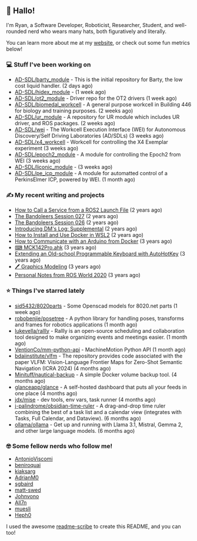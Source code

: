 ## 👋 Hallo!

I'm Ryan, a Software Developer, Roboticist, Researcher, Student, and well-rounded nerd who wears many hats, both figuratively and literally.

You can learn more about me at my [website](https://ryandlewis.dev), or check out some fun metrics below!

### 💻 Stuff I've been working on

- [AD-SDL/barty_module](https://github.com/AD-SDL/barty_module) - This is the initial repository for Barty, the low cost liquid handler. (2 days ago)
- [AD-SDL/hidex_module](https://github.com/AD-SDL/hidex_module) -  (1 week ago)
- [AD-SDL/ot2_module](https://github.com/AD-SDL/ot2_module) - Driver repo for the OT2 drivers  (1 week ago)
- [AD-SDL/biomedal_workcell](https://github.com/AD-SDL/biomedal_workcell) - A general purpose workcell in Building 446 for biology and training purposes. (2 weeks ago)
- [AD-SDL/ur_module](https://github.com/AD-SDL/ur_module) - A repository for UR module which includes UR driver, and ROS packages. (2 weeks ago)
- [AD-SDL/wei](https://github.com/AD-SDL/wei) - The Workcell Execution Interface (WEI) for Autonomous Discovery/Self Driving Laboratories (AD/SDLs) (3 weeks ago)
- [AD-SDL/x4_workcell](https://github.com/AD-SDL/x4_workcell) - Workcell for controlling the X4 Exemplar experiment (3 weeks ago)
- [AD-SDL/epoch2_module](https://github.com/AD-SDL/epoch2_module) - A module for controlling the Epoch2 from WEI (3 weeks ago)
- [AD-SDL/liconic_module](https://github.com/AD-SDL/liconic_module) -  (3 weeks ago)
- [AD-SDL/pe_icp_module](https://github.com/AD-SDL/pe_icp_module) - A module for automatted control of a PerkinsElmer ICP, powered by WEI. (1 month ago)

### ✍ My recent writing and projects

- [How to Call a Service from a ROS2 Launch File](https://ryandlewis.dev/posts/callserviceinros2launch/) (2 years ago)
- [The Bandoleers Session 027](https://ryandlewis.dev/posts/ttrpg/thebandoleers027/) (2 years ago)
- [The Bandoleers Session 026](https://ryandlewis.dev/posts/ttrpg/thebandoleers026/) (2 years ago)
- [Introducing DM&#39;s Log: Supplemental](https://ryandlewis.dev/posts/ttrpg/introducingdmslog/) (2 years ago)
- [How to Install and Use Docker in WSL2](https://ryandlewis.dev/posts/howtowsldocker/) (2 years ago)
- [How to Communicate with an Arduino from Docker](https://ryandlewis.dev/posts/howtoarduinodocker/) (3 years ago)
- [⌨ MCK142Pro.ahk](https://ryandlewis.dev/projects/mck142pro/) (3 years ago)
- [Extending an Old-school Programmable Keyboard with AutoHotKey](https://ryandlewis.dev/posts/mck142pro/) (3 years ago)
- [🖊 Graphics Modeling](https://ryandlewis.dev/projects/graphics/) (3 years ago)
- [Personal Notes from ROS World 2020](https://ryandlewis.dev/posts/rosworld2020/) (3 years ago)

### ⭐ Things I've starred lately

- [sid5432/8020parts](https://github.com/sid5432/8020parts) - Some Openscad models for 8020.net parts  (1 week ago)
- [robobenjie/posetree](https://github.com/robobenjie/posetree) - A python library for handling poses, transforms and frames for robotics applications (1 month ago)
- [lukevella/rallly](https://github.com/lukevella/rallly) - Rallly is an open-source scheduling and collaboration tool designed to make organizing events and meetings easier. (1 month ago)
- [VentionCo/mm-python-api](https://github.com/VentionCo/mm-python-api) - MachineMotion Python API (1 month ago)
- [bdaiinstitute/vlfm](https://github.com/bdaiinstitute/vlfm) - The repository provides code associated with the paper VLFM: Vision-Language Frontier Maps for Zero-Shot Semantic Navigation (ICRA 2024) (4 months ago)
- [Minituff/nautical-backup](https://github.com/Minituff/nautical-backup) - A simple Docker volume backup tool. (4 months ago)
- [glanceapp/glance](https://github.com/glanceapp/glance) - A self-hosted dashboard that puts all your feeds in one place (4 months ago)
- [jdx/mise](https://github.com/jdx/mise) - dev tools, env vars, task runner (4 months ago)
- [j-palindrome/obsidian-time-ruler](https://github.com/j-palindrome/obsidian-time-ruler) - A drag-and-drop time ruler combining the best of a task list and a calendar view (integrates with Tasks, Full Calendar, and Dataview). (6 months ago)
- [ollama/ollama](https://github.com/ollama/ollama) - Get up and running with Llama 3.1, Mistral, Gemma 2, and other large language models. (6 months ago)

### 🤓 Some fellow nerds who follow me!

- [AntonioViscomi](https://github.com/AntonioViscomi)
- [beniroquai](https://github.com/beniroquai)
- [kiaksarg](https://github.com/kiaksarg)
- [AdrianM0](https://github.com/AdrianM0)
- [sgbaird](https://github.com/sgbaird)
- [matt-swed](https://github.com/matt-swed)
- [Johnvono](https://github.com/Johnvono)
- [All7n](https://github.com/All7n)
- [muesli](https://github.com/muesli)
- [Heph0](https://github.com/Heph0)

I used the awesome [readme-scribe](https://github.com/muesli/readme-scribe) to create this README, and you can too!
